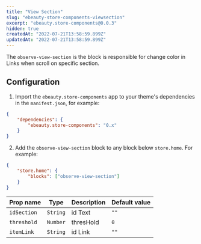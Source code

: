 ```yaml
---
title: "View Section"
slug: "ebeauty-store-components-viewsection"
excerpt: "ebeauty.store-components@0.0.3"
hidden: true
createdAt: "2022-07-21T13:58:59.899Z"
updatedAt: "2022-07-21T13:58:59.899Z"
---
```

The `observe-view-section` is the block is responsible for change color in Links when scroll on specific section.

## Configuration

1. Import the `ebeauty.store-components` app to your theme's dependencies in the `manifest.json`, for example:

```json
{
    "dependencies": {
        "ebeauty.store-components": "0.x"
    }
}
```

2. Add the `observe-view-section` block to any block below `store.home`. For example:

```json
{
    "store.home": {
        "blocks": ["observe-view-section"]
    }
}
```

| Prop name  | Type     | Description | Default value  |
| ---------  | -------- | ----------- | -------------- |
| `idSection`| `String` | id Text     | `""`           |
| `threshold`| `Number` | thresHold   | `0`            |
| `itemLink` | `String` | id Link     | `""`           |
